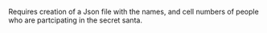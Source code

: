 Requires creation of a Json file with the names, and cell numbers of people who are partcipating in the secret santa.
